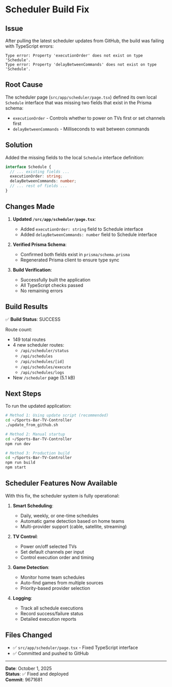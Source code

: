 
# Scheduler Build Fix

## Issue
After pulling the latest scheduler updates from GitHub, the build was failing with TypeScript errors:

```
Type error: Property 'executionOrder' does not exist on type 'Schedule'.
Type error: Property 'delayBetweenCommands' does not exist on type 'Schedule'.
```

## Root Cause
The scheduler page (`src/app/scheduler/page.tsx`) defined its own local `Schedule` interface that was missing two fields that exist in the Prisma schema:
- `executionOrder` - Controls whether to power on TVs first or set channels first
- `delayBetweenCommands` - Milliseconds to wait between commands

## Solution
Added the missing fields to the local `Schedule` interface definition:

```typescript
interface Schedule {
  // ... existing fields ...
  executionOrder: string;
  delayBetweenCommands: number;
  // ... rest of fields ...
}
```

## Changes Made
1. **Updated `/src/app/scheduler/page.tsx`**:
   - Added `executionOrder: string` field to Schedule interface
   - Added `delayBetweenCommands: number` field to Schedule interface

2. **Verified Prisma Schema**:
   - Confirmed both fields exist in `prisma/schema.prisma`
   - Regenerated Prisma client to ensure type sync

3. **Build Verification**:
   - Successfully built the application
   - All TypeScript checks passed
   - No remaining errors

## Build Results
✅ **Build Status**: SUCCESS

Route count:
- 149 total routes
- 4 new scheduler routes:
  - `/api/scheduler/status`
  - `/api/schedules`
  - `/api/schedules/[id]`
  - `/api/schedules/execute`
  - `/api/schedules/logs`
- New `/scheduler` page (5.1 kB)

## Next Steps
To run the updated application:

```bash
# Method 1: Using update script (recommended)
cd ~/Sports-Bar-TV-Controller
./update_from_github.sh

# Method 2: Manual startup
cd ~/Sports-Bar-TV-Controller
npm run dev

# Method 3: Production build
cd ~/Sports-Bar-TV-Controller
npm run build
npm start
```

## Scheduler Features Now Available
With this fix, the scheduler system is fully operational:

1. **Smart Scheduling**:
   - Daily, weekly, or one-time schedules
   - Automatic game detection based on home teams
   - Multi-provider support (cable, satellite, streaming)

2. **TV Control**:
   - Power on/off selected TVs
   - Set default channels per input
   - Control execution order and timing

3. **Game Detection**:
   - Monitor home team schedules
   - Auto-find games from multiple sources
   - Priority-based provider selection

4. **Logging**:
   - Track all schedule executions
   - Record success/failure status
   - Detailed execution reports

## Files Changed
- ✅ `src/app/scheduler/page.tsx` - Fixed TypeScript interface
- ✅ Committed and pushed to GitHub

---
**Date**: October 1, 2025  
**Status**: ✅ Fixed and deployed  
**Commit**: 9671681
